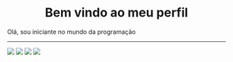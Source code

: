 <h1 align="center">Bem vindo ao meu perfil</h1>
Olá, sou iniciante no mundo da programação 

*** 
<div>
  <a href="https://instagram.com/dosswr" target="_blank"><img src="https://img.shields.io/badge/-Instagram-%23E4405F?style=for-the-badge&logo=instagram&logoColor=white" target="_blank"></a>
  <a href="https://www.linkedin.com/in/mtcatarina" target="_blank"><img src="https://img.shields.io/badge/-LinkedIn-%230077B5?style=for-the-badge&logo=linkedin&logoColor=white" target="_blank"></a>
  <a href="https://twitter.com/DossWR" target="_blank"><img src="https://img.shields.io/badge/Twitter-1DA1F2?style=for-the-badge&logo=twitter&logoColor=white" target="_blank"></a>
  <a href="https://medium.com/@dossdev" target="blank"><img src="https://img.shields.io/badge/Medium-12100E?style=for-the-badge&logo=medium&logoColor=white"></a>
</div>
